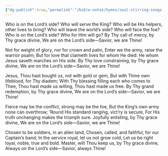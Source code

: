 ```yaml
---
{"dg-publish":true,"permalink":"/bible-notes/hymns/soul-stirring-songs-and-hymns/who-is-on-the-lord-s-side/","title":"Who is on the Lord's Side?"}
---
```



Who is on the Lord’s side? Who will serve the King?
Who will be His helpers, other lives to bring?
Who will leave the world’s side? Who will face the foe?
Who is on the Lord’s side? Who for Him will go?
By Thy call of mercy, by Thy grace divine,
We are on the Lord’s side—Savior, we are Thine!

Not for weight of glory, nor for crown and palm,
Enter we the army, raise the warrior psalm;
But for love that claimeth lives for whom He died:
He whom Jesus saveth marches on His side.
By Thy love constraining, by Thy grace divine,
We are on the Lord’s side—Savior, we are Thine!

Jesus, Thou hast bought us, not with gold or gem,
But with Thine own lifeblood, for Thy diadem;
With Thy blessing filling each who comes to Thee,
Thou hast made us willing, Thou hast made us free.
By Thy grand redemption, by Thy grace divine,
We are on the Lord’s side—Savior, we are Thine!

Fierce may be the conflict, strong may be the foe,
But the King’s own army none can overthrow;
’Round His standard ranging, vict’ry is secure,
For His truth unchanging makes the triumph sure.
Joyfully enlisting, by Thy grace divine,
We are on the Lord’s side—Savior, we are Thine!

Chosen to be soldiers, in an alien land,
Chosen, called, and faithful, for our Captain’s band;
In the service royal, let us not grow cold,
Let us be right loyal, noble, true and bold.
Master, wilt Thou keep us, by Thy grace divine,
Always on the Lord’s side—Savior, always Thine!